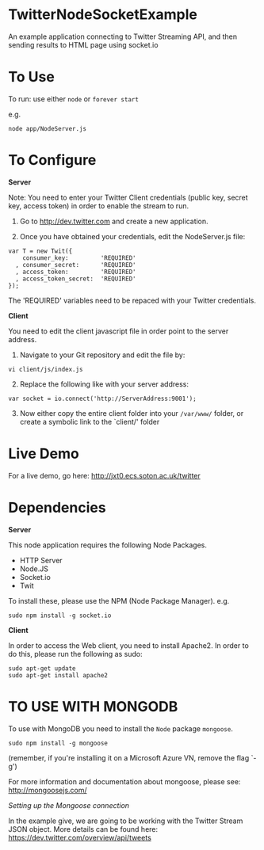TwitterNodeSocketExample
========================

An example application connecting to Twitter Streaming API, and then sending results to HTML page using socket.io

To Use
===========

To run: use either `node` or `forever start` 

e.g.

```
node app/NodeServer.js
```

To Configure
===========

**Server**

Note: You need to enter your Twitter Client credentials (public key, secret key, access token) in order to enable the stream to run.

1. Go to http://dev.twitter.com and create a new application.

2. Once you have obtained your credentials, edit the NodeServer.js file:

```
var T = new Twit({
    consumer_key:         'REQUIRED'
  , consumer_secret:      'REQUIRED'
  , access_token:         'REQUIRED'
  , access_token_secret:  'REQUIRED'
});
```
The 'REQUIRED' variables need to be repaced with your Twitter credentials.

**Client**

You need to edit the client javascript file in order point to the server address. 

1. Navigate to your Git repository and edit the file by:

```
vi client/js/index.js
```

2. Replace the following like with your server address:

```
var socket = io.connect('http://ServerAddress:9001');
```

3. Now either copy the entire client folder into your `/var/www/` folder, or create a symbolic link to the `client/' folder

Live Demo
===========


For a live demo, go here: http://jxt0.ecs.soton.ac.uk/twitter


Dependencies
===========

**Server**

This node application requires the following Node Packages. 

* HTTP Server
* Node.JS 
* Socket.io
* Twit

To install these, please use the NPM (Node Package Manager). e.g.

```
sudo npm install -g socket.io
```

**Client**

In order to access the Web client, you need to install Apache2. In order to do this, please run the following as sudo:

```
sudo apt-get update
sudo apt-get install apache2
```




TO USE WITH MONGODB
==================

To use with MongoDB you need to install the `Node` package `mongoose`.

```
sudo npm install -g mongoose
```
(remember, if you're installing it on a Microsoft Azure VN, remove the flag `-g')

For more information and documentation about mongoose, please see: http://mongoosejs.com/

*Setting up the Mongoose connection*

In the example give, we are going to be working with the Twitter Stream JSON object. More details can be found here: https://dev.twitter.com/overview/api/tweets



